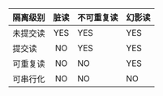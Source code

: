 | 隔离级别 | 脏读 | 不可重复读 | 幻影读 |
| --- | :---: | ---| --- |
| 未提交读 | YES | YES | YES |
| 提交读 | NO | YES | YES |
| 可重复读 | NO | NO | YES |
| 可串行化 | NO | NO | NO |

